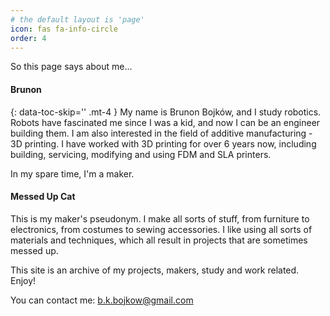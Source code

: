 ```yaml
---
# the default layout is 'page'
icon: fas fa-info-circle
order: 4
---
```


So this page says about me...

#### Brunon 
{: data-toc-skip='' .mt-4 }
My name is Brunon Bojków, and I study robotics. Robots have fascinated me since I was a kid, and now I can be an engineer building them. 
I am also interested in the field of additive manufacturing - 3D printing. I have worked with 3D printing for over 6 years now, including building, servicing, modifying and using FDM and SLA printers.


In my spare time, I'm a maker. 

#### Messed Up Cat
This is my maker's pseudonym. I make all sorts of stuff, from furniture to electronics, from costumes to sewing accessories. I like using all sorts of materials and techniques, which all result in projects that are sometimes messed up. 



This site is an archive of my projects, makers, study and work related.
Enjoy!



You can contact me:
b.k.bojkow@gmail.com



